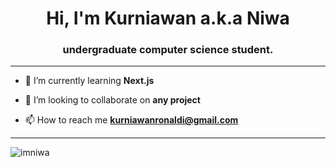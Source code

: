 <h1 align="center">Hi, I'm Kurniawan a.k.a Niwa</h1>
<h3 align="center">undergraduate computer science student.</h3>

----
- 🌱 I’m currently learning **Next.js**

- 👯 I’m looking to collaborate on **any project**

- 📫 How to reach me **kurniawanronaldi@gmail.com**
----

<p><img align="center" src="https://github-readme-streak-stats.herokuapp.com/?user=imniwa&" alt="imniwa" /></p>
